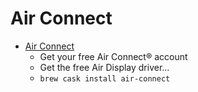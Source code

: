 # Air Connect
- [Air Connect](https://avatron.com/get-air-connect/)
  -  Get your free Air Connect® account
  - Get the free Air Display driver…
  - `brew cask install air-connect`

